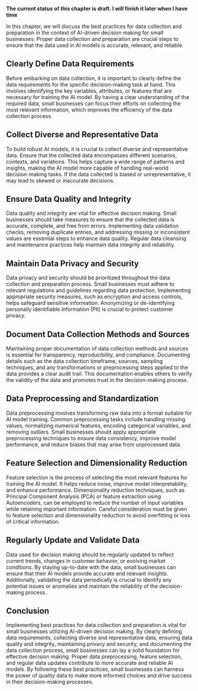 **The current status of this chapter is draft. I will finish it later when I have time**

In this chapter, we will discuss the best practices for data collection and preparation in the context of AI-driven decision making for small businesses. Proper data collection and preparation are crucial steps to ensure that the data used in AI models is accurate, relevant, and reliable.

Clearly Define Data Requirements
--------------------------------

Before embarking on data collection, it is important to clearly define the data requirements for the specific decision-making task at hand. This involves identifying the key variables, attributes, or features that are necessary for training the AI model. By having a clear understanding of the required data, small businesses can focus their efforts on collecting the most relevant information, which improves the efficiency of the data collection process.

Collect Diverse and Representative Data
---------------------------------------

To build robust AI models, it is crucial to collect diverse and representative data. Ensure that the collected data encompasses different scenarios, contexts, and variations. This helps capture a wide range of patterns and insights, making the AI model more capable of handling real-world decision-making tasks. If the data collected is biased or unrepresentative, it may lead to skewed or inaccurate decisions.

Ensure Data Quality and Integrity
---------------------------------

Data quality and integrity are vital for effective decision making. Small businesses should take measures to ensure that the collected data is accurate, complete, and free from errors. Implementing data validation checks, removing duplicate entries, and addressing missing or inconsistent values are essential steps to enhance data quality. Regular data cleansing and maintenance practices help maintain data integrity and reliability.

Maintain Data Privacy and Security
----------------------------------

Data privacy and security should be prioritized throughout the data collection and preparation process. Small businesses must adhere to relevant regulations and guidelines regarding data protection. Implementing appropriate security measures, such as encryption and access controls, helps safeguard sensitive information. Anonymizing or de-identifying personally identifiable information (PII) is crucial to protect customer privacy.

Document Data Collection Methods and Sources
--------------------------------------------

Maintaining proper documentation of data collection methods and sources is essential for transparency, reproducibility, and compliance. Documenting details such as the data collection timeframe, sources, sampling techniques, and any transformations or preprocessing steps applied to the data provides a clear audit trail. This documentation enables others to verify the validity of the data and promotes trust in the decision-making process.

Data Preprocessing and Standardization
--------------------------------------

Data preprocessing involves transforming raw data into a format suitable for AI model training. Common preprocessing tasks include handling missing values, normalizing numerical features, encoding categorical variables, and removing outliers. Small businesses should apply appropriate preprocessing techniques to ensure data consistency, improve model performance, and reduce biases that may arise from unprocessed data.

Feature Selection and Dimensionality Reduction
----------------------------------------------

Feature selection is the process of selecting the most relevant features for training the AI model. It helps reduce noise, improve model interpretability, and enhance performance. Dimensionality reduction techniques, such as Principal Component Analysis (PCA) or feature extraction using Autoencoders, can be employed to reduce the number of input variables while retaining important information. Careful consideration must be given to feature selection and dimensionality reduction to avoid overfitting or loss of critical information.

Regularly Update and Validate Data
----------------------------------

Data used for decision making should be regularly updated to reflect current trends, changes in customer behavior, or evolving market conditions. By staying up-to-date with the data, small businesses can ensure that their AI models provide accurate and relevant insights. Additionally, validating the data periodically is crucial to identify any potential issues or anomalies and maintain the reliability of the decision-making process.

Conclusion
----------

Implementing best practices for data collection and preparation is vital for small businesses utilizing AI-driven decision making. By clearly defining data requirements, collecting diverse and representative data, ensuring data quality and integrity, maintaining privacy and security, and documenting the data collection process, small businesses can lay a solid foundation for effective decision making. Proper data preprocessing, feature selection, and regular data updates contribute to more accurate and reliable AI models. By following these best practices, small businesses can harness the power of quality data to make more informed choices and drive success in their decision-making processes.
